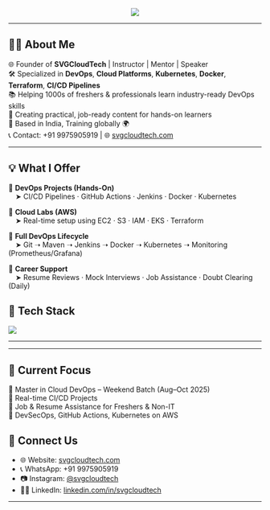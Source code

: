 <!-- Typing SVG -->
<p align="center">
  <img src="https://readme-typing-svg.herokuapp.com?font=Fira+Code&duration=2000&pause=1000&center=true&vCenter=true&width=600&lines=👋+Hi%2C+I'm+SVGCloudTech!;🚀+Master+in+Cloud+DevOps+Trainer;🎯+Training+Freshers+to+Experts+with+Real+Time+Projects;" />
</p>

---

## 👨‍🏫 About Me

🌐 Founder of **SVGCloudTech** | Instructor | Mentor | Speaker  
🛠️ Specialized in **DevOps**, **Cloud Platforms**, **Kubernetes**, **Docker**, **Terraform**, **CI/CD Pipelines**  
📚 Helping 1000s of freshers & professionals learn industry-ready DevOps skills  
🎥 Creating practical, job-ready content for hands-on learners  
📍 Based in India, Training globally 🌍  
📞 Contact: +91 9975905919 | 🌐 [svgcloudtech.com](https://svgcloudtech.com)

---

## 💡 What I Offer

🔹 **DevOps Projects (Hands-On)**  
 ➤ CI/CD Pipelines · GitHub Actions · Jenkins · Docker · Kubernetes

🔹 **Cloud Labs (AWS)**  
 ➤ Real-time setup using EC2 · S3 · IAM · EKS · Terraform

🔹 **Full DevOps Lifecycle**  
 ➤ Git ➝ Maven ➝ Jenkins ➝ Docker ➝ Kubernetes ➝ Monitoring (Prometheus/Grafana)

🔹 **Career Support**  
 ➤ Resume Reviews · Mock Interviews · Job Assistance · Doubt Clearing (Daily)


## 🧰 Tech Stack
<img src="https://skillicons.dev/icons?i=aws,azure,gcp,docker,kubernetes,terraform,linux,jenkins,gitlab,ansible,githubactions,python,react,dotnet,ansible,prometheus,grafana" />

---
---
## 🚀 Current Focus

🔸 Master in Cloud DevOps – Weekend Batch (Aug–Oct 2025)  
🔸 Real-time CI/CD Projects  
🔸 Job & Resume Assistance for Freshers & Non-IT  
🔸 DevSecOps, GitHub Actions, Kubernetes on AWS  

## 📣 Connect Us

- 🌐 Website: [svgcloudtech.com](https://svgcloudtech.com)
- 📞 WhatsApp: +91 9975905919
- 📷 Instagram: [@svgcloudtech](https://instagram.com/svgcloudtech)
- 🧑‍💼 LinkedIn: [linkedin.com/in/svgcloudtech](https://linkedin.com/in/svgcloudtech)

---

